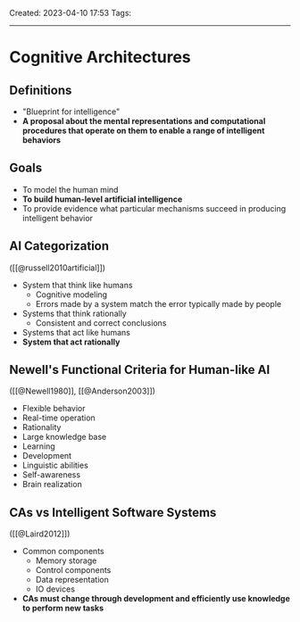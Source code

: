 Created: 2023-04-10 17:53
Tags: 

---
# Cognitive Architectures

## Definitions
* "Blueprint for intelligence"
* **A proposal about the mental representations and computational procedures that operate on them to enable a range of intelligent behaviors**

## Goals
* To model the human mind
* **To build human-level artificial intelligence**
* To provide evidence what particular mechanisms succeed in producing intelligent behavior

## AI Categorization
([[@russell2010artificial]])
* System that think like humans
	* Cognitive modeling
	* Errors made by a system match the error typically made by people
* Systems that think rationally
	* Consistent and correct conclusions
* Systems that act like humans
* **System that act rationally**

## Newell's Functional Criteria for Human-like AI
([[@Newell1980]], [[@Anderson2003]])
* Flexible behavior
* Real-time operation
* Rationality
* Large knowledge base
* Learning
* Development
* Linguistic abilities
* Self-awareness
* Brain realization

## CAs vs Intelligent Software Systems
([[@Laird2012]])
* Common components
	* Memory storage
	* Control components
	* Data representation
	* IO devices
* **CAs must change through development and efficiently use knowledge to perform new tasks**
